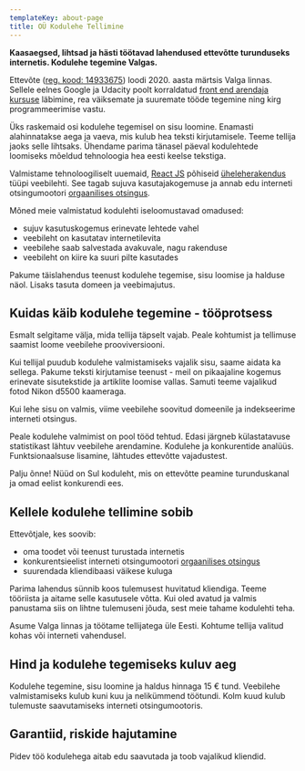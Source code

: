 ```yaml
---
templateKey: about-page
title: OÜ Kodulehe Tellimine
---
```


**Kaasaegsed, lihtsad ja hästi töötavad lahendused ettevõtte turunduseks internetis. Kodulehe tegemine Valgas.**

Ettevõte ([reg. kood: 14933675](https://www.e-krediidiinfo.ee/14933675-KODULEHE%20TELLIMINE%20O%C3%9C)) loodi 2020. aasta märtsis Valga linnas. Sellele eelnes Google ja Udacity poolt korraldatud [front end arendaja kursuse](https://graduation.udacity.com/confirm/AEKKNEEJ) läbimine, rea väiksemate ja suuremate tööde tegemine ning kirg programmeerimise vastu.

Üks raskemaid osi kodulehe tegemisel on sisu loomine. Enamasti alahinnatakse aega ja vaeva, mis kulub hea teksti kirjutamisele. Teeme tellija jaoks selle lihtsaks. Ühendame parima tänasel päeval kodulehtede loomiseks mõeldud tehnoloogia hea eesti keelse tekstiga.

Valmistame tehnoloogiliselt uuemaid, [React JS](https://reactjs.org/) põhiseid [üheleherakendus](https://et.wikipedia.org/wiki/%C3%9Cheleherakendus) tüüpi veebilehti. See tagab sujuva kasutajakogemuse ja annab edu interneti otsingumootori [orgaanilises otsingus](https://support.google.com/google-ads/answer/6054492?hl=et).

Mõned meie valmistatud kodulehti iseloomustavad omadused:

- sujuv kasutuskogemus erinevate lehtede vahel
- veebileht on kasutatav internetilevita
- veebilehe saab salvestada avakuvale, nagu rakenduse
- veebileht on kiire ka suuri pilte kasutades

Pakume täislahendus teenust kodulehe tegemise, sisu loomise ja halduse näol. Lisaks tasuta domeen ja veebimajutus.

## Kuidas käib kodulehe tegemine - tööprotsess

Esmalt selgitame välja, mida tellija täpselt vajab. Peale kohtumist ja tellimuse saamist loome veebilehe prooviversiooni.

Kui tellijal puudub kodulehe valmistamiseks vajalik sisu, saame aidata ka sellega. Pakume teksti kirjutamise teenust - meil on pikaajaline kogemus erinevate sisutekstide ja artiklite loomise vallas. Samuti teeme vajalikud fotod Nikon d5500 kaameraga.

Kui lehe sisu on valmis, viime veebilehe soovitud domeenile ja indekseerime interneti otsingus.

Peale kodulehe valmimist on pool tööd tehtud. Edasi järgneb külastatavuse statistikast lähtuv veebilehe arendamine. Kodulehe ja konkurentide analüüs. Funktsionaalsuse lisamine, lähtudes ettevõtte vajadustest.

Palju õnne! Nüüd on Sul koduleht, mis on ettevõtte peamine turunduskanal ja omad eelist konkurendi ees.

## Kellele kodulehe tellimine sobib

Ettevõtjale, kes soovib:

- oma toodet või teenust turustada internetis
- konkurentsieelist interneti otsingumootori [orgaanilises otsingus](https://support.google.com/google-ads/answer/6054492?hl=et)
- suurendada kliendibaasi väikese kuluga

Parima lahendus sünnib koos tulemusest huvitatud kliendiga. Teeme tööriista ja aitame selle kasutusele võtta. Kui oled avatud ja valmis panustama siis on lihtne tulemuseni jõuda, sest meie tahame kodulehti teha.

Asume Valga linnas ja töötame tellijatega üle Eesti. Kohtume tellija valitud kohas või interneti vahendusel.

## Hind ja kodulehe tegemiseks kuluv aeg

Kodulehe tegemine, sisu loomine ja haldus hinnaga 15 € tund. Veebilehe valmistamiseks kulub kuni kuu ja nelikümmend töötundi. Kolm kuud kulub tulemuste saavutamiseks interneti otsingumootoris.

## Garantiid, riskide hajutamine

Pidev töö kodulehega aitab edu saavutada ja toob vajalikud kliendid.
